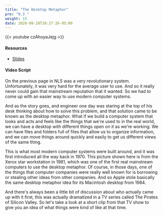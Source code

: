 ```yaml
---
title: "The Desktop Metaphor"
pre: "9.3 "
weight: 15
date: 2020-08-28T16:27:26-05:00
---
```


{{< youtube czAhoyaJejg >}}

<!-- CC 110: hB2s5JnujkQ -->

#### Resources
* [Slides](/1-cis115/09-hci/slides/9-Human_Computer_Interaction.pdf)

#### Video Script

On the previous page in NLS was a very revolutionary system. Unfortunately, it was very hard for the average user to use. And so it really never could gain that mainstream reputation that it wanted. So we had to come up with an easier way to use modern computer systems. 

And as the story goes, and engineer one day was staring at the top of his desk thinking about how to solve this problem, and that solution came to be known as the desktop metaphor. What if we build a computer system that looks and acts and feels like the things that we're used to in the real world, we can have a desktop with different things open on it as we're working. We can have files and folders full of files that allow us to organize information, and we can move things around quickly and easily to get us different views of the same thing. 

This is what most modern computer systems were built around, and it was first introduced all the way back in 1970. This picture shown here is from the Xerox star workstation in 1981, which was one of the first real mainstream computers to use the desktop metaphor. Of course, in those days, one of the things that computer companies were really well known for is borrowing or stealing other ideas from other companies. And so Apple stole basically the same desktop metaphor idea for its Macintosh desktop from 1984. 

And there's always been a little bit of discussion about who actually came up with it first, this was actually dramatized in a TV series called The Pirates of Silicon Valley. So let's take a look at a short clip from that TV show to give you an idea of what things were kind of like at that time.